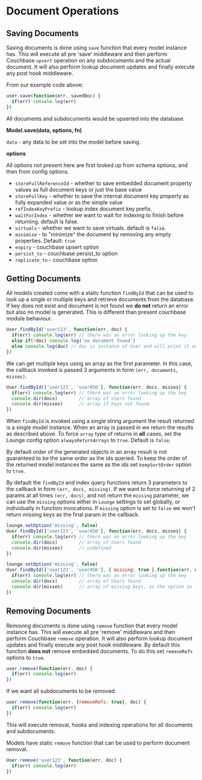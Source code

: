 # Document Operations

## Saving Documents

Saving documents is done using `save` function that every model instance has. This will execute all pre
'save' middleware and then perform Couchbase `upsert` operation on any subdocuments and the actual document. It will also
perform lookup document updates and finally execute any post hook middleware.

From our example code above:

```js
user.save(function(err, savedDoc) {
  if(err) console.log(err)
})
```

All documents and subdocuments would be upserted into the database.

**Model.save(data, options, fn)**

`data` - any data to be set into the model before saving.

**options**

All options not present here are first looked up from schema options, and then from config options.
* `storeFullReferenceId` - whether to save embedded document property values as full document keys or just the base value
* `storeFullKey` - whether to save the internal document key property as fully expanded value or as the simple value
* `refIndexKeyPrefix` - lookup index document key prefix.
* `waitForIndex` - whether we want to wait for indexing to finish before returning. default is false.
* `virtuals` - whether we want to save virtuals. default is `false`.
* `minimize` - to "minimize" the document by removing any empty properties. Default: `true`
* `expiry` - couchbase upsert option
* `persist_to` - couchbase persist_to option
* `replicate_to` - couchbase option

## Getting Documents

All models created come with a static function `findById` that can be used to look up a single or multiple keys and
retrieve documents from the database. If key does not exist and document is not found we **do not** return an error
but also no model is generated. This is different than present couchbase module behaviour.

```js
User.findById('user123', function(err, doc) {
  if(err) console.log(err) // there was an error looking up the key
  else if(!doc) console.log('no document found')
  else console.log(doc) // doc is instance of User and will print it out
})
```

We can get multiple keys using an array as the first parameter. In this case, the callback invoked is passed 3 arguments
in form `(err, documents, misses)`.

```js
User.findById(['user123', 'user456'], function(err, docs, misses) {
  if(err) console.log(err) // there was an error looking up the key
  console.dir(docs)        // array of Users found
  console.dir(misses)      // array if keys not found.
})
```

When `findById` is invoked using a single string argument the result returned is a single model instance. When an array
is passed in we return the results as described above. To force `array` type of returns in **all** cases, set the Lounge
config option `alwaysReturnArrays` to `true`. Default is `false`.

By default order of the generated objects in an array result is not guaranteed to be the same order as the ids queried.
To keep the order of the returned model instances the same as the ids set `keepSortOrder` option to `true`.

By default the `findById` and index query functions return 3 parameters to the callback in form `(err, docs, missing)`.
If we want to force returning of 2 params at all times `(err, docs)`, and not return the `missing` parameter, we can
use the `missing` options either in `Lounge` settings to set globally, or individually in function invocations. If
`missing` option is set to `false` we won't return missing keys as the final param in the callback.

```js
lounge.setOption('missing', false)
User.findById(['user123', 'user456'], function(err, docs, misses) {
  if(err) console.log(err) // there was an error looking up the key
  console.dir(docs)        // array of Users found
  console.dir(misses)      // undefined
})
```


```js
lounge.setOption('missing', false)
User.findById(['user123', 'user456'], { missing: true },function(err, docs, misses) {
  if(err) console.log(err) // there was an error looking up the key
  console.dir(docs)        // array of Users found
  console.dir(misses)      // array of missing keys, as the option in function params takes presidence
})
```

## Removing Documents

Removing documents is done using `remove` function that every model instance has. This will execute all pre
'remove' middleware and then perform Couchbase `remove` operation. It will also perform lookup document updates
and finally execute any post hook middleware. By default this function **does not** remove embedded documents. To do
this set `removeRefs` options to `true`.

```js
user.remove(function(err, doc) {
  if(err) console.log(err)
})
```

If we want all subdocuments to be removed:

```js
user.remove(function(err, {removeRefs: true}, doc) {
  if(err) console.log(err)
})
```

This will execute removal, hooks and indexing operations for all documents and subdocuments.

Models have static `remove` function that can be used to perform document removal. 

```js
User.remove('user123', function(err, doc) {
  if(err) console.log(err)
})
```

